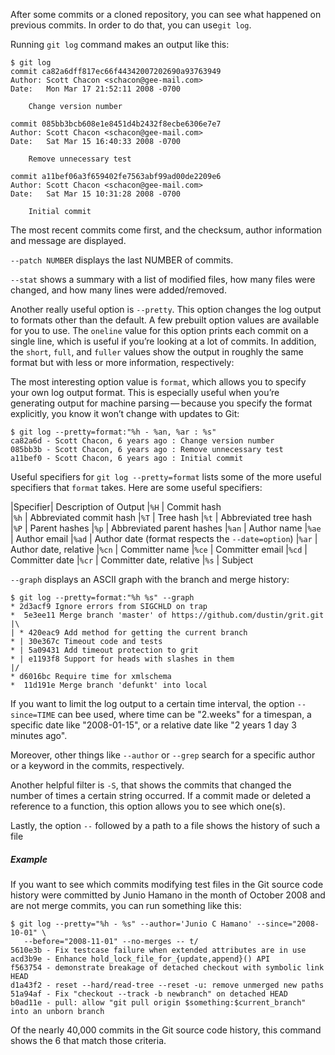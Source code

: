 
After some commits or a cloned repository, you can see what happened on previous commits. In order to do that, you can use`git log`.

Running `git log` command makes an output like this:

```console
$ git log
commit ca82a6dff817ec66f44342007202690a93763949
Author: Scott Chacon <schacon@gee-mail.com>
Date:   Mon Mar 17 21:52:11 2008 -0700

    Change version number

commit 085bb3bcb608e1e8451d4b2432f8ecbe6306e7e7
Author: Scott Chacon <schacon@gee-mail.com>
Date:   Sat Mar 15 16:40:33 2008 -0700

    Remove unnecessary test

commit a11bef06a3f659402fe7563abf99ad00de2209e6
Author: Scott Chacon <schacon@gee-mail.com>
Date:   Sat Mar 15 10:31:28 2008 -0700

    Initial commit
```

The most recent commits come first, and the checksum, author information and message are displayed.

`--patch NUMBER` displays the last NUMBER of commits.

`--stat` shows a summary with a list of modified files, how many files were changed, and how many lines were added/removed. 

Another really useful option is `--pretty`. This option changes the log output to formats other than the default. A few prebuilt option values are available for you to use. The `oneline` value for this option prints each commit on a single line, which is useful if you’re looking at a lot of commits. In addition, the `short`, `full`, and `fuller` values show the output in roughly the same format but with less or more information, respectively:

The most interesting option value is `format`, which allows you to specify your own log output format. This is especially useful when you’re generating output for machine parsing — because you specify the format explicitly, you know it won’t change with updates to Git:

```console
$ git log --pretty=format:"%h - %an, %ar : %s"
ca82a6d - Scott Chacon, 6 years ago : Change version number
085bb3b - Scott Chacon, 6 years ago : Remove unnecessary test
a11bef0 - Scott Chacon, 6 years ago : Initial commit
```

Useful specifiers for `git log --pretty=format` lists some of the more useful specifiers that `format` takes. Here are some useful specifiers:

|Specifier|         Description of Output
|`%H`          |        Commit hash                                        
|`%h`          |        Abbreviated commit hash
|`%T`          |        Tree hash
|`%t`          |        Abbreviated tree hash
|`%P`          |        Parent hashes
|`%p`          |        Abbreviated parent hashes
|`%an`        |        Author name
|`%ae`        |        Author email
|`%ad`        |        Author date (format respects the `--date=option`)
|`%ar`        |        Author date, relative
|`%cn`        |        Committer name
|`%ce`        |        Committer email
|`%cd`        |        Committer date
|`%cr`        |        Committer date, relative
|`%s`          |        Subject

`--graph` displays an ASCII graph with the branch and merge history:

```console
$ git log --pretty=format:"%h %s" --graph
* 2d3acf9 Ignore errors from SIGCHLD on trap
*  5e3ee11 Merge branch 'master' of https://github.com/dustin/grit.git
|\
| * 420eac9 Add method for getting the current branch
* | 30e367c Timeout code and tests
* | 5a09431 Add timeout protection to grit
* | e1193f8 Support for heads with slashes in them
|/
* d6016bc Require time for xmlschema
*  11d191e Merge branch 'defunkt' into local
```

If you want to limit the log output to a certain time interval, the option `--since=TIME` can bee used, where time can be "2.weeks" for a timespan, a specific date like "2008-01-15", or a relative date like "2 years 1 day 3 minutes ago".

Moreover, other things like `--author` or `--grep` search for a specific author or a keyword in the commits, respectively.

Another helpful filter is `-S`, that shows the commits that changed the number of times a certain string occurred. If a commit made or deleted a reference to a function, this option allows you to see which one(s).

Lastly, the option `--` followed by a path to a file shows the history of such a file

##### Example

If you want to see which commits modifying test files in the Git source code history were committed by Junio Hamano in the month of October 2008 and are not merge commits, you can run something like this:

```console
$ git log --pretty="%h - %s" --author='Junio C Hamano' --since="2008-10-01" \
   --before="2008-11-01" --no-merges -- t/
5610e3b - Fix testcase failure when extended attributes are in use
acd3b9e - Enhance hold_lock_file_for_{update,append}() API
f563754 - demonstrate breakage of detached checkout with symbolic link HEAD
d1a43f2 - reset --hard/read-tree --reset -u: remove unmerged new paths
51a94af - Fix "checkout --track -b newbranch" on detached HEAD
b0ad11e - pull: allow "git pull origin $something:$current_branch" into an unborn branch
```

Of the nearly 40,000 commits in the Git source code history, this command shows the 6 that match those criteria.
